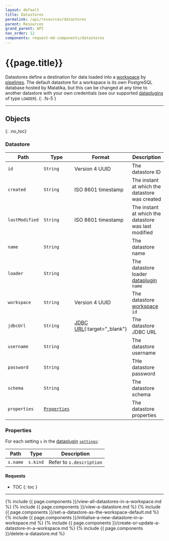 ```yaml
---
layout: default
title: Datastores
permalink: /api/resources/datastores
parent: Resources
grand_parent: API
nav_order: 12
components: request-md-components/datastores
---
```


# {{page.title}}

Datastores define a destination for data loaded into a [workspace](workspaces) by [pipelines](pipelines). The default datastore for a workspace is its own PostgreSQL database hosted by Matatika, but this can be changed at any time to another datastore with your own credentials (see our supported [dataplugins](dataplugins) of type `LOADER`).
{: .fs-5 }

---

## Objects
{: .no_toc}

### Datastore

Path | Type | Format | Description
---- | ---- | ------ | -----------
`id` | `String` | Version 4 UUID | The datastore ID
`created` | `String` | ISO 8601 timestamp | The instant at which the datastore was created
`lastModified` | `String` | ISO 8601 timestamp | The instant at which the datastore was last modified
`name` | `String` | | The datastore name
`loader` | `String` | | The datastore loader [dataplugin](dataplugins#dataplugin) `name`
`workspace` | `String` | Version 4 UUID | The datastore [workspace](workspaces#workspace) `id`
`jdbcUrl` | `String` | [JDBC URL](https://docs.oracle.com/cd/E17952_01/connector-j-8.0-en/connector-j-reference-jdbc-url-format.html){:target="_blank"} | The datastore JDBC URL
`username` | `String` | | The datastore username
`password` | `String` | | THe datastore password
`schema` | `String` | | The datastore schema
`properties` | [`Properties`](#properties) | | The datastore properties

### Properties

For each setting `s` in the [dataplugin](dataplugins) [`settings`](dataplugins#setting):

Path | Type | Description
---- | ---- | -----------
`s.name` | `s.kind` | Refer to `s.description`

#### Requests

- TOC
{: toc }

---

{% include {{ page.components }}/view-all-datastores-in-a-workspace.md %}
{% include {{ page.components }}/view-a-datastore.md %}
{% include {{ page.components }}/set-a-datastore-as-the-workspace-default.md %}
{% include {{ page.components }}/initialise-a-new-datastore-in-a-workspace.md %}
{% include {{ page.components }}/create-or-update-a-datastore-in-a-workspace.md %}
{% include {{ page.components }}/delete-a-datastore.md %}
